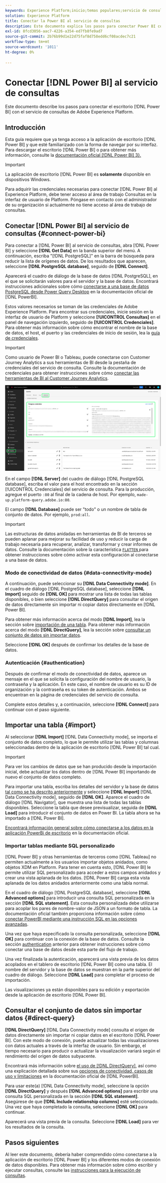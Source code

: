 ```yaml
---
keywords: Experience Platform;inicio;temas populares;servicio de consultas;servicio de consultas;Power BI;power bi;conectarse al servicio de consultas;
solution: Experience Platform
title: Conectar la Power BI al servicio de consultas
description: Este documento explica los pasos para conectar Power BI con el servicio de consultas de Adobe Experience Platform.
exl-id: 8fcd3056-aac7-4226-a354-ed7fb8fe9ad7
source-git-commit: 2b76b99d1e22d75faf8d758edd6cf08acdec7c21
workflow-type: tm+mt
source-wordcount: '1011'
ht-degree: 0%

---
```


# Conectar [!DNL Power BI] al servicio de consultas

Este documento describe los pasos para conectar el escritorio [!DNL Power BI] con el servicio de consultas de Adobe Experience Platform.

## Introducción

Esta guía requiere que ya tenga acceso a la aplicación de escritorio [!DNL Power BI] y que esté familiarizado con la forma de navegar por su interfaz. Para descargar el escritorio [!DNL Power BI] o para obtener más información, consulte la [documentación oficial [!DNL Power BI] 3}.](https://docs.microsoft.com/en-us/power-bi/)

>[!IMPORTANT]
>
> La aplicación de escritorio [!DNL Power BI] es **solamente** disponible en dispositivos Windows.

Para adquirir las credenciales necesarias para conectar [!DNL Power BI] al Experience Platform, debe tener acceso al área de trabajo Consultas en la interfaz de usuario de Platform. Póngase en contacto con el administrador de su organización si actualmente no tiene acceso al área de trabajo de consultas.

## Conectar [!DNL Power BI] al servicio de consultas {#connect-power-bi}

Para conectar a [!DNL Power BI] al servicio de consultas, abra [!DNL Power BI] y seleccione **[!DNL Get Data]** en la banda superior del menú. A continuación, escriba &quot;[!DNL PostgreSQL]&quot; en la barra de búsqueda para reducir la lista de orígenes de datos. De los resultados que aparecen, seleccione **[!DNL PostgreSQL database]**, seguido de **[!DNL Connect]**.

Aparecerá el cuadro de diálogo de la base de datos [!DNL PostgreSQL], en el que se solicitarán valores para el servidor y la base de datos. Encontrará instrucciones adicionales sobre cómo [conectarse a una base de datos PostgreSQL desde Power Query Desktop](https://learn.microsoft.com/en-us/power-query/connectors/postgresql#connect-to-a-postgresql-database-from-power-query-desktop) en la documentación oficial de [!DNL PowerBI].

Estos valores necesarios se toman de las credenciales de Adobe Experience Platform. Para encontrar sus credenciales, inicie sesión en la interfaz de usuario de Platform y seleccione **[!UICONTROL Consultas]** en el panel de navegación izquierdo, seguido de **[!UICONTROL Credenciales]**. Para obtener más información sobre cómo encontrar el nombre de la base de datos, el host, el puerto y las credenciales de inicio de sesión, lea la [guía de credenciales](../ui/credentials.md).

>[!IMPORTANT]
>
>Como usuario de Power BI o Tableau, puede conectarse con Customer Journey Analytics a sus herramientas de BI desde la pestaña de credenciales del servicio de consulta. Consulte la documentación de credenciales para obtener instrucciones sobre cómo [conectar las herramientas de BI al Customer Journey Analytics](../ui/credentials.md#connect-to-customer-journey-analytics).

![El área de trabajo Consultas del Experience Platform con la ficha Credenciales y Credenciales que caducan resaltadas.](../images/clients/power-bi/query-service-credentials-page.png)

En el campo **[!DNL Server]** del cuadro de diálogo [!DNL PostgreSQL database], escriba el valor para el host encontrado en la sección [!UICONTROL Credenciales] del servicio de consulta. Para la producción, agregue el puerto `:80` al final de la cadena de host. Por ejemplo, `made-up.platform-query.adobe.io:80`.

El campo **[!DNL Database]** puede ser &quot;todo&quot; o un nombre de tabla de conjunto de datos. Por ejemplo, `prod:all`.

>[!IMPORTANT]
>
>Las estructuras de datos anidadas en herramientas de BI de terceros se pueden aplanar para mejorar su facilidad de uso y reducir la carga de trabajo necesaria para recuperar, analizar, transformar y crear informes de datos. Consulte la documentación sobre la característica [`FLATTEN` ](../key-concepts/flatten-nested-data.md) para obtener instrucciones sobre cómo activar esta configuración al conectarse a una base de datos.

### Modo de conectividad de datos {#data-connectivity-mode}

A continuación, puede seleccionar su **[!DNL Data Connectivity mode]**. En el cuadro de diálogo [!DNL PostgreSQL database], seleccione **[!DNL Import]** seguido de **[!DNL OK]** para mostrar una lista de todas las tablas disponibles, o bien seleccione **[!DNL DirectQuery]** para consultar el origen de datos directamente sin importar ni copiar datos directamente en [!DNL Power BI].

Para obtener más información acerca del modo **[!DNL Import]**, lea la sección sobre [importación de una tabla](#import). Para obtener más información acerca del modo **[!DNL DirectQuery]**, lea la sección sobre [consultar un conjunto de datos sin importar datos](#direct-query).

Seleccione **[!DNL OK]** después de confirmar los detalles de la base de datos.

### Autenticación {#authentication}

Después de confirmar el modo de conectividad de datos, aparece un mensaje en el que se solicita la configuración del nombre de usuario, la contraseña y la aplicación. En este caso, el nombre de usuario es su ID de organización y la contraseña es su token de autenticación. Ambos se encuentran en la página de credenciales del servicio de consulta.

Complete estos detalles y, a continuación, seleccione **[!DNL Connect]** para continuar con el paso siguiente.

## Importar una tabla {#import}

Al seleccionar **[!DNL Import]** [!DNL Data Connectivity mode], se importa el conjunto de datos completo, lo que le permite utilizar las tablas y columnas seleccionadas dentro de la aplicación de escritorio [!DNL Power BI] tal cual.

>[!IMPORTANT]
>
>Para ver los cambios de datos que se han producido desde la importación inicial, debe actualizar los datos dentro de [!DNL Power BI] importando de nuevo el conjunto de datos completo.

Para importar una tabla, escriba los detalles del servidor y la base de datos [tal como se ha descrito anteriormente](#connect-power-bi) y seleccione **[!DNL Import]** [!DNL Data Connectivity mode], seguido de **[!DNL OK]**. Aparece el cuadro de diálogo [!DNL Navigator], que muestra una lista de todas las tablas disponibles. Seleccione la tabla que desee previsualizar, seguida de **[!DNL Load]** para introducir el conjunto de datos en Power BI. La tabla ahora se ha importado a [!DNL Power BI].

[Encontrará información general sobre cómo conectarse a los datos en la aplicación PowerBi de escritorio](https://learn.microsoft.com/en-us/power-bi/connect-data/desktop-quickstart-connect-to-data#connect-to-data) en la documentación oficial.

### Importar tablas mediante SQL personalizado

[!DNL Power BI] y otras herramientas de terceros como [!DNL Tableau] no permiten actualmente a los usuarios importar objetos anidados, como objetos XDM en Platform. Para tener en cuenta esto, [!DNL Power BI] le permite utilizar SQL personalizado para acceder a estos campos anidados y crear una vista aplanada de los datos. [!DNL Power BI] carga esta vista aplanada de los datos anidados anteriormente como una tabla normal.

En el cuadro de diálogo [!DNL PostgreSQL database], seleccione **[!DNL Advanced options]** para introducir una consulta SQL personalizada en la sección **[!DNL SQL statement]**. Esta consulta personalizada debe utilizarse para acoplar los pares de nombre-valor de JSON a un formato de tabla. La documentación oficial también proporciona información sobre cómo [conectar PowerBI mediante una instrucción SQL en las opciones avanzadas](https://learn.microsoft.com/en-us/power-query/connectors/postgresql#connect-using-advanced-options).

Una vez que haya especificado la consulta personalizada, seleccione **[!DNL OK]** para continuar con la conexión de la base de datos. Consulte la sección [authentication](#authentication) anterior para obtener instrucciones sobre cómo conectar una base de datos desde esta parte del flujo de trabajo.

Una vez finalizada la autenticación, aparecerá una vista previa de los datos acoplados en el tablero de escritorio [!DNL Power BI] como una tabla. El nombre del servidor y la base de datos se muestran en la parte superior del cuadro de diálogo. Seleccione **[!DNL Load]** para completar el proceso de importación.

Las visualizaciones ya están disponibles para su edición y exportación desde la aplicación de escritorio [!DNL Power BI].

## Consultar el conjunto de datos sin importar datos {#direct-query}

**[!DNL DirectQuery]** [!DNL Data Connectivity mode] consulta el origen de datos directamente sin importar ni copiar datos en el escritorio [!DNL Power BI]. Con este modo de conexión, puede actualizar todas las visualizaciones con datos actuales a través de la interfaz de usuario. Sin embargo, el tiempo necesario para producir o actualizar la visualización variará según el rendimiento del origen de datos subyacente.

Encontrará más información sobre [el uso de [!DNL DirectQuery]](https://learn.microsoft.com/en-us/power-bi/connect-data/desktop-use-directquery), así como una explicación detallada sobre sus [opciones de conectividad, casos de uso y limitaciones](https://learn.microsoft.com/en-us/power-bi/connect-data/desktop-directquery-about) en la documentación oficial de [!DNL PowerBI].

Para usar este(a) [!DNL Data Connectivity mode], seleccione la opción **[!DNL DirectQuery]** y después **[!DNL Advanced options]** para escribir una consulta SQL personalizada en la sección **[!DNL SQL statement]**. Asegúrese de que **[!DNL Include relationship columns]** esté seleccionado. Una vez que haya completado la consulta, seleccione **[!DNL OK]** para continuar.

Aparecerá una vista previa de la consulta. Seleccione **[!DNL Load]** para ver los resultados de la consulta.

## Pasos siguientes

Al leer este documento, debería haber comprendido cómo conectarse a la aplicación de escritorio [!DNL Power BI] y los diferentes modos de conexión de datos disponibles. Para obtener más información sobre cómo escribir y ejecutar consultas, consulte las [instrucciones para la ejecución de consultas](../best-practices/writing-queries.md).

